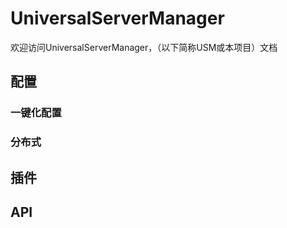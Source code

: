 # UniversalServerManager

欢迎访问UniversalServerManager，（以下简称USM或本项目）文档

## 配置

### 一键化配置

### 分布式

## 插件

## API





